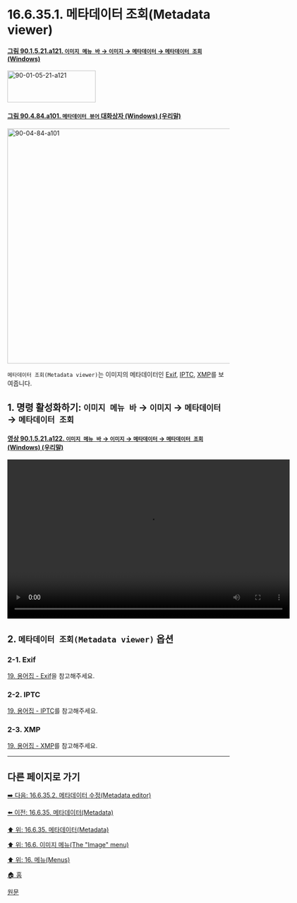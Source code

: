 # 16.6.35.1. 메타데이터 조회(Metadata viewer)

<a id="90-01-05-21-a121"></a>

#### [그림 90.1.5.21.a121. `이미지 메뉴 바` → `이미지` → `메타데이터` → `메타데이터 조회` (Windows)](./90-01-05-21-metadata.md#90-01-05-21-a121)
<img width="200" height="72" alt="90-01-05-21-a121" src="https://github.com/user-attachments/assets/2b6df236-4fd7-4481-b127-d577d9ca6935" />

<a id="90-04-84-a101"></a>

#### [그림 90.4.84.a101. `메타데이터 뷰어` 대화상자 (Windows) (우리말)](./90-04-0084-metadata_viewer.md#90-04-84-a101)
<img width="652" height="532" alt="90-04-84-a101" src="https://github.com/wonder13662/gimp/assets/15767104/c01c2215-b9e4-4347-b445-74cd53be7911" />

`메타데이터 조회(Metadata viewer)`는 이미지의 메타데이터인 [Exif](./19-glossaryx-exif.md), [IPTC](./19-glossaryx-iptc.md), [XMP](./19-glossaryx-xmp.md)를 보여줍니다.

<a id="16-06-35-01-s1"></a>

## 1. 명령 활성화하기: `이미지 메뉴 바` → `이미지` → `메타데이터` → `메타데이터 조회`

<a id="90-01-05-21-a122"></a>

#### [영상 90.1.5.21.a122. `이미지 메뉴 바` → `이미지` → `메타데이터` → `메타데이터 조회` (Windows) (우리말)](./90-01-05-21-metadata.md#90-01-05-21-a122)
<video controls="controls" width="640" height="360" src="https://github.com/user-attachments/assets/57db9612-6e38-4521-a3a3-c7a40a70d6b4"></video>

<a id="16-06-35-01-s2"></a>

## 2. `메타데이터 조회(Metadata viewer)` 옵션

<a id="16-06-35-01-s2-01"></a>

### 2-1. Exif
[19. 용어집 - Exif](./19-glossaryx-exif.md)을 참고해주세요.

<a id="16-06-35-01-s2-02"></a>

### 2-2. IPTC
[19. 용어집 - IPTC](./19-glossaryx-iptc.md)를 참고해주세요.

<a id="16-06-35-01-s2-03"></a>

### 2-3. XMP
[19. 용어집 - XMP](./19-glossaryx-xmp.md)를 참고해주세요.

***

## 다른 페이지로 가기

[➡️ 다음: 16.6.35.2. 메타데이터 수정(Metadata editor)](./16-06-35-02-metadata-editor.md)

[⬅️ 이전: 16.6.35. 메타데이터(Metadata)](./16-06-35-00-metadata.md)

[⬆️ 위: 16.6.35. 메타데이터(Metadata)](./16-06-35-00-metadata.md)

[⬆️ 위: 16.6. 이미지 메뉴(The "Image" menu)](./16-06-00-the-image-menu.md)

[⬆️ 위: 16. 메뉴(Menus)](./16-00-menus.md)

[🏠 홈](./00-home.md)

[원문](https://docs.gimp.org/2.10/ko/plug-in-metadata-viewer.html)
